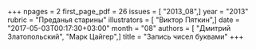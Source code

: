 +++
npages = 2
first_page_pdf = 26
issues = [ "2013_08",]
year = "2013"
rubric = "Преданья старины"
illustrators = [ "Виктор Пяткин",]
date = "2017-05-03T00:17:30+03:00"
month = "08"
authors = [ "Дмитрий Златопольский", "Марк Цайгер",]
title = "Запись чисел буквами"
+++
